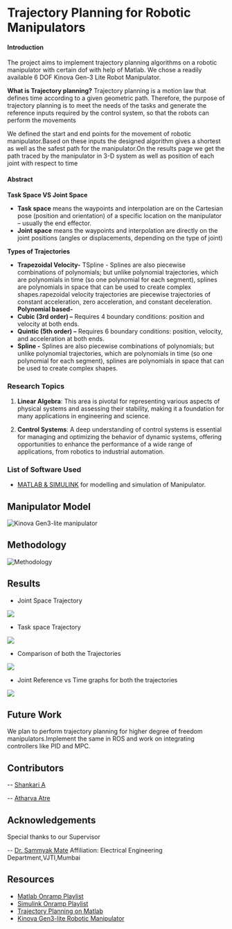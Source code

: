 # Trajectory Planning for Robotic Manipulators

#### Introduction 

The project aims to implement trajectory planning algorithms on a robotic manipulator with certain dof with help of Matlab. We chose a readily available 6 DOF Kinova Gen-3 Lite Robot Manipulator.

**What is Trajectory planning?**
Trajectory planning is a motion law that defines time according to a given geometric path. Therefore, the purpose of trajectory planning is to meet the needs of the tasks and generate the reference inputs required by the control system, so that the robots can perform the movements

We defined the start and end points for the movement of robotic manipulator.Based on these inputs the designed algorithm gives a shortest as well as the safest path for the manipulator.On the results page we get the path traced by the manipulator in 3-D system as well as position of each joint with respect to time

#### Abstract

**Task Space VS Joint Space**
* **Task space** means the waypoints and interpolation are on the Cartesian pose (position and orientation) of a specific location on the manipulator – usually the end effector.
* **Joint space** means the waypoints and interpolation are directly on the joint positions (angles or displacements, depending on the type of joint)

**Types of Trajectories**
* **Trapezoidal Velocity-** TSpline - Splines are also piecewise combinations of polynomials; but unlike polynomial trajectories, which are polynomials in time (so one polynomial for each segment), splines are polynomials in space that can be used to create complex shapes.rapezoidal velocity trajectories are piecewise trajectories of constant acceleration, zero acceleration, and constant deceleration.
**Polynomial based-**
* **Cubic (3rd order) –** Requires 4 boundary conditions: position and velocity at both ends.
* **Quintic (5th order) –** Requires 6 boundary conditions: position, velocity, and acceleration at both ends.
* **Spline -** Splines are also piecewise combinations of polynomials; but unlike polynomial trajectories, which are polynomials in time (so one polynomial for each segment), splines are polynomials in space that can be used to create complex shapes.

### Research Topics

1. **Linear Algebra**: This area is pivotal for representing various aspects of physical systems and assessing their stability, making it a foundation for many applications in engineering and science.

2. **Control Systems**: A deep understanding of control systems is essential for managing and optimizing the behavior of dynamic systems, offering opportunities to enhance the performance of a wide range of applications, from robotics to industrial automation.

### List of Software Used
* [MATLAB & SIMULINK](https://in.mathworks.com/products/matlab.html) for modelling and simulation of Manipulator. 
## Manipulator Model
![Kinova Gen3-lite manipulator](/assets/Manipulator.png)

## Methodology

![Methodology](/assets/Methodology.png)

## Results
- Joint Space Trajectory

![](/assets/Joint_space_Trajectory.jpeg)

- Task space Trajectory

![](/assets/Task_space_Trajectory.jpeg)

- Comparison of both the Trajectories

![](/assets/Task_vs_Joint.jpeg)

- Joint Reference vs Time graphs for both the trajectories

![](/assets/Joint_Position_vs_Time.png)

## **Future Work**

We plan to perform trajectory planning for higher degree of freedom manipulators.Implement the same in ROS and work on integrating controllers like PID and MPC.


## Contributors
-- [Shankari A](https://github.com/Shankari02)

-- [Atharva Atre](https://github.com/AtharvaAtre)

## Acknowledgements
 Special thanks to our Supervisor
 
-- [Dr. Sammyak Mate](https://www.linkedin.com/in/dr-sammyak-mate-a7731543)
    Affiliation: Electrical Engineering Department,VJTI,Mumbai


## Resources
* [Matlab Onramp Playlist](https://matlabacademy.mathworks.com/details/matlab-onramp/gettingstarted)
* [Simulink Onramp Playlist](https://matlabacademy.mathworks.com/details/simulink-onramp/simulink)
* [Trajectory Planning on Matlab](https://in.mathworks.com/help/robotics/trajectory-generation.html)
* [Kinova Gen3-lite Robotic Manipulator](https://www.kinovarobotics.com/product/gen3-lite-robots)
